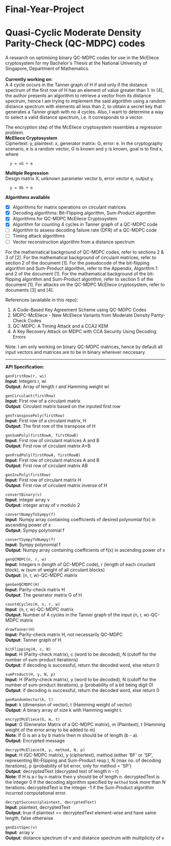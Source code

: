 # Final-Year-Project
# Quasi-Cyclic Moderate Density Parity-Check (QC-MDPC) codes

A research on optimising binary QC-MDPC codes for use in the McEliece cryptosystem for my Bachelor's Thesis at the National University of Singapore, Department of Mathematics.
<br>  
**Currently working on**:  
A 4 cycle occurs in the Tanner graph of H if and only if the distance spectrum of the first row of H has an element of value greater than 1. In [4], the author presents an algorithm to retrieve a vector from its distance spectrum, hence I am trying to implement the said algorithm using a random distance spectrum with elements all less than 2, to obtain a secret key that generates a Tanner graph with no 4 cycles. Also, I want to determine a way to select a valid distance spectrum, i.e. it corresponds to a vector.

The encryption step of the McEliece cryptosystem resembles a regression problem.  
**McEliece Cryptosystem**  
Ciphertext: y, plaintext: x, generator matrix: G, error: e. In the cryptography scenario, e is a random vector, G is known and y is known, goal is to find x, where  
``` 
  y = xG + e 
```  
**Multiple Regression**  
Design matrix X, unknown parameter vector b, error vector e, output y.  
```
  y = Xb + e
```

**Algorithms available**  
- [x] Algorithms for matrix operations on circulant matrices
- [x] Decoding algorithms: Bit-Flipping algorithm, Sum-Product algorithm
- [x] Algorithms for QC-MDPC McEliece Cryptosystem
- [x] Algorithm for counting 4 cycles in Tanner graph of a QC-MDPC code
- [ ] Algorithm to assess decoding failure rate (DFR) of a QC-MDPC code
- [ ] Timing attack algorithms
- [ ] Vector reconstruction algorithm from a distance spectrum

For the mathematical background of QC-MDPC codes, refer to sections 2 & 3 of [2].  For the mathematical background of circulant matrices, refer to section 2 of the document [1]. For the pseudocode of the bit-flipping algorithm and Sum-Product algorithm, refer to the Appendix, Algorithm 1 and 2 of the document [1]. For the mathematical background of the bit-flipping algorithm and Sum-Product algorithm, refer to section 5 of the document [1]. For attacks on the QC-MDPC McEliece cryptosystem, refer to documents [3] and [4].

References (available in this repo):  
1. A Code-Based Key Agreement Scheme using QC-MDPC Codes  
2. MDPC-McEliece - New McEliece Variants from Moderate Density Parity-Check Codes  
3. QC-MDPC: A Timing Attack and a CCA2 KEM
4. A Key Recovery Attack on MDPC with CCA Security Using Decoding Errors

Note: I am only working on binary QC-MDPC matrices, hence by default all input vectors and matrices are to be in binary wherever neccesary.  

---  
**API Specification:**  

```genFirstRow(r, wi)```  
**Input**: Integers r, wi  
**Output**: Array of length r and Hamming weight wi

```genCirculant(firstRow)```  
**Input**: First row of a circulant matrix  
**Output**: Circulant matrix based on the inputed first row

```genTransposePoly(firstRow)```  
**Input**: First row of a circulant matrix, H  
**Output**: The first row of the transpose of H

```genSumPoly(firstRowA, firstRowB)```  
**Input**: First row of circulant matrices A and B  
**Output**: First row of circulant matrix A+B

```genProdPoly(firstRowA, firstRowB)```  
**Input**: First row of circulant matrices A and B  
**Output**: First row of circulant matrix AB

```genInvPoly(firstRow)```  
**Input**: First row of circulant matrix H  
**Output**: First row of circulant matrix inverse of H

```convertBinary(v)```  
**Input**: integer array v  
**Output**: integer array of v modulo 2  

```convertNumpyToSympy(f)```  
**Input**: Numpy array containing coefficients of desired polynomial f(x) in ascending power of x  
**Output**: Sympy polynomial f

```convertSympyToNumpy(f)```  
**Input**: Sympy polynomial f  
**Output**: Numpy array containing coefficients of f(x) in ascending power of x  

```genQCMDPC(n, r, w)```  
**Input**: Integers n (length of QC-MDPC code), r (length of each ciruclant block), w (sum of weight of all circulant blocks)  
**Output**: (n, r, w)-QC-MDPC matrix

```genGenQCMDPC(H)```  
**Input**: Parity-check matrix H  
**Output**: The generator matrix G of H

```count4Cycles(H, n, r, w)```  
**Input**: (n, r, w)-QC-MDPC matrix  
**Output**: Number of 4 cycles in the Tanner graph of the input (n, r, w)-QC-MDPC matrix

```drawTanner(H)```  
**Input**: Parity-check matrix H, not necessarily QC-MDPC  
**Output**: Tanner graph of H

```bitFlipping(H, c, N)```  
**Input**: H (Parity-check matrix), c (word to be decoded), N (cutoff for the number of sum-product iterations)  
**Output**: if decoding is successful, return the decoded word, else return 0

```sumProduct(H, y, N, p)```  
**Input**: H (Parity-check matrix), y (word to be decoded), N (cutoff for the number of sum-product iterations), p (probability of a bit being digit 0)  
**Output**: if decoding is successful, return the decoded word, else return 0

```genRandomVector(k, t)```  
**Input**: k (dimension of vector), t (Hamming weight of vector)  
**Output**: A binary array of size k with Hamming weight t.

```encryptMcEliece(G, m, t)```  
**Input**: G (Generator Matrix of a QC-MDPC matrix), m (Plaintext), t (Hamming weight of the error array to be added to m)  
**Note**: If G is an a by b  matrix then m should be of length (b - a).  
**Output**: Encrypted message

```decryptMcEliece(H, y, method, N, p)```  
**Input**: H (QC-MDPC matrix), y (ciphertext), method (either 'BF' or 'SP', representing Bit-Flipping and Sum-Product resp.), N (max no. of decoding iterations), p (probability of bit error, only for method = 'SP')  
**Output**: decryptedText (decrypted text of length n - r)  
**Note**: If H is a r by n matrix then y should be of length n. decryptedText is the integer 0 if the decoding algorithm specified by ```method``` took more than N iterations. decryptedText is the integer -1 if the Sum-Product algorithm incurred computational error.

```decryptSuccess(plaintext, decryptedText)```  
**Input**: plaintext, decryptedText  
**Output**: true if plaintext == decryptedText element-wise and have same length, false otherwise

```genDistSpec(v)```  
**Input**: array v  
**Output**: distance spectrum of v and distance spectrum with multiplicity of v
